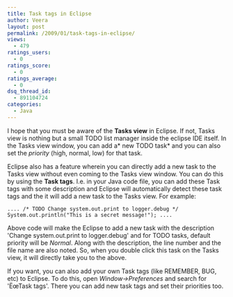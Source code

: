 ```yaml
---
title: Task tags in Eclipse
author: Veera
layout: post
permalink: /2009/01/task-tags-in-eclipse/
views:
  - 479
ratings_users:
  - 0
ratings_score:
  - 0
ratings_average:
  - 0
dsq_thread_id:
  - 891104724
categories:
  - Java
---
```


I hope that you must be aware of the **Tasks view** in Eclipse. If not, Tasks view is nothing but a small TODO list manager inside the eclipse IDE itself. In the Tasks view window, you can add a* new TODO task* and you can also set the *priority* (high, normal, low) for that task.

Eclipse also has a feature wherein you can directly add a new task to the Tasks view without even coming to the Tasks view window. You can do this by using the **Task tags**. I.e. in your Java code file, you can add these Task tags with some description and Eclipse will automatically detect these task tags and the it will add a new task to the Tasks view. For example:

`
....
/* TODO Change system.out.print to logger.debug */
System.out.println("This is a secret message!");
....
`

Above code will make the Eclipse to add a new task with the description 'Change system.out.print to logger.debug' and for TODO tasks, default priority will be *Normal*. Along with the description, the line number and the file name are also noted. So, when you double click this task on the Tasks view, it will directly take you to the above.

If you want, you can also add your own Task tags (like REMEMBER, BUG, etc) to Eclipse. To do this, open *Window->Preferences* and search for 'ËœTask tags'. There you can add new task tags and set their priorities too.